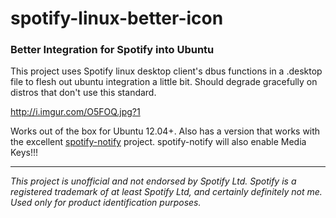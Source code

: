 # spotify-linux-better-icon #
### Better Integration for Spotify into Ubuntu ###

This project uses Spotify linux desktop client's dbus functions in a .desktop file to flesh out ubuntu integration a little bit. Should degrade gracefully on distros that don't use this standard.

http://i.imgur.com/O5FOQ.jpg?1

Works out of the box for Ubuntu 12.04+. Also has a version that works with the excellent [spotify-notify](https://code.google.com/p/spotify-notify/) project. spotify-notify will also enable Media Keys!!!


---

_This project is unofficial and not endorsed by Spotify Ltd._
_Spotify is a registered trademark of at least Spotify Ltd, and certainly definitely not me. Used only for product identification purposes._